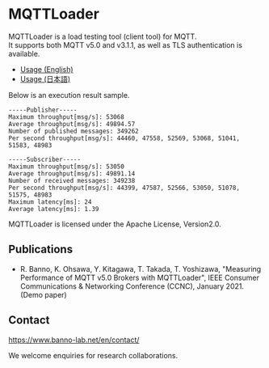# MQTTLoader
MQTTLoader is a load testing tool (client tool) for MQTT.  
It supports both MQTT v5.0 and v3.1.1, as well as TLS authentication is available.

- [Usage (English)](https://github.com/dist-sys/mqttloader/blob/master/doc/usage_en.md)
- [Usage (日本語)](https://github.com/dist-sys/mqttloader/blob/master/doc/usage_jp.md)

Below is an execution result sample.

```
-----Publisher-----
Maximum throughput[msg/s]: 53068
Average throughput[msg/s]: 49894.57
Number of published messages: 349262
Per second throughput[msg/s]: 44460, 47558, 52569, 53068, 51041, 51583, 48983

-----Subscriber-----
Maximum throughput[msg/s]: 53050
Average throughput[msg/s]: 49891.14
Number of received messages: 349238
Per second throughput[msg/s]: 44399, 47587, 52566, 53050, 51078, 51575, 48983
Maximum latency[ms]: 24
Average latency[ms]: 1.39
```

MQTTLoader is licensed under the Apache License, Version2.0.

## Publications
- R. Banno, K. Ohsawa, Y. Kitagawa, T. Takada, T. Yoshizawa, "Measuring Performance of MQTT v5.0 Brokers with MQTTLoader", IEEE Consumer Communications & Networking Conference (CCNC), January 2021. (Demo paper)

## Contact
https://www.banno-lab.net/en/contact/

We welcome enquiries for research collaborations.

